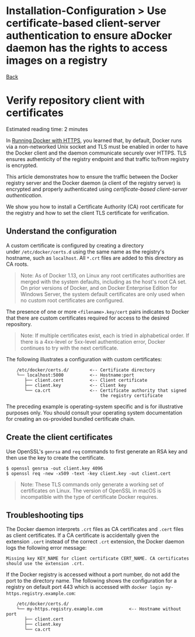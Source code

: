 # Installation-Configuration > Use​​ certificate-based ​​client-server​ ​authentication​​ to​ ​ensure​​ a ​​Docker​​ daemon​​ has​​ the rights​ ​to ​​access ​​images​​ on ​​a ​​registry

[Back](./ReadMe.md)

Verify repository client with certificates
==========================================

Estimated reading time: 2 minutes

In [Running Docker with HTTPS](https://docs.docker.com/engine/security/https/), you learned that, by default, Docker runs via a non-networked Unix socket and TLS must be enabled in order to have the Docker client and the daemon communicate securely over HTTPS. TLS ensures authenticity of the registry endpoint and that traffic to/from registry is encrypted.

This article demonstrates how to ensure the traffic between the Docker registry server and the Docker daemon (a client of the registry server) is encrypted and properly authenticated using *certificate-based client-server authentication*.

We show you how to install a Certificate Authority (CA) root certificate for the registry and how to set the client TLS certificate for verification.

Understand the configuration[](https://docs.docker.com/engine/security/certificates/#understand-the-configuration)
------------------------------------------------------------------------------------------------------------------

A custom certificate is configured by creating a directory under `/etc/docker/certs.d` using the same name as the registry's hostname, such as `localhost`. All `*.crt` files are added to this directory as CA roots.

> Note: As of Docker 1.13, on Linux any root certificates authorities are merged with the system defaults, including as the host's root CA set. On prior versions of Docker, and on Docker Enterprise Edition for Windows Server, the system default certificates are only used when no custom root certificates are configured.

The presence of one or more `<filename>.key/cert` pairs indicates to Docker that there are custom certificates required for access to the desired repository.

> Note: If multiple certificates exist, each is tried in alphabetical order. If there is a 4xx-level or 5xx-level authentication error, Docker continues to try with the next certificate.

The following illustrates a configuration with custom certificates:

```
    /etc/docker/certs.d/        <-- Certificate directory
    └── localhost:5000          <-- Hostname:port
       ├── client.cert          <-- Client certificate
       ├── client.key           <-- Client key
       └── ca.crt               <-- Certificate authority that signed
                                    the registry certificate

```

The preceding example is operating-system specific and is for illustrative purposes only. You should consult your operating system documentation for creating an os-provided bundled certificate chain.

Create the client certificates[](https://docs.docker.com/engine/security/certificates/#create-the-client-certificates)
----------------------------------------------------------------------------------------------------------------------

Use OpenSSL's `genrsa` and `req` commands to first generate an RSA key and then use the key to create the certificate.

```
$ openssl genrsa -out client.key 4096
$ openssl req -new -x509 -text -key client.key -out client.cert

```

> Note: These TLS commands only generate a working set of certificates on Linux. The version of OpenSSL in macOS is incompatible with the type of certificate Docker requires.

Troubleshooting tips[](https://docs.docker.com/engine/security/certificates/#troubleshooting-tips)
--------------------------------------------------------------------------------------------------

The Docker daemon interprets `.crt` files as CA certificates and `.cert` files as client certificates. If a CA certificate is accidentally given the extension `.cert` instead of the correct `.crt` extension, the Docker daemon logs the following error message:

```
Missing key KEY_NAME for client certificate CERT_NAME. CA certificates should use the extension .crt.

```

If the Docker registry is accessed without a port number, do not add the port to the directory name. The following shows the configuration for a registry on default port 443 which is accessed with `docker login my-https.registry.example.com`:

```
    /etc/docker/certs.d/
    └── my-https.registry.example.com          <-- Hostname without port
       ├── client.cert
       ├── client.key
       └── ca.crt
```